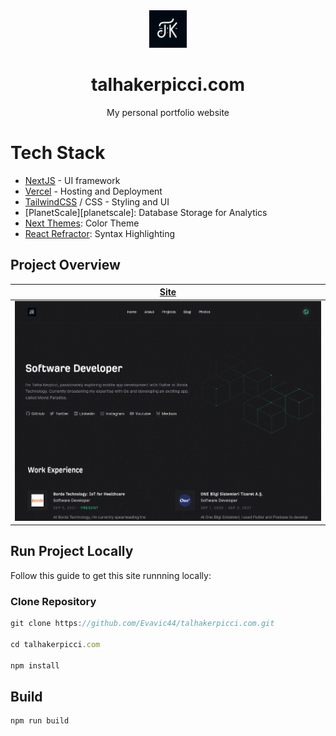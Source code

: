 <div align="center">
<a href="https://talhakerpicci.com"><img src="./public/logo.png" width="60px"></a>
</div>

<div align="center">
<h1>talhakerpicci.com</h1>
<p>My personal portfolio website</p>
</div>

# Tech Stack

- [NextJS][nextjs] - UI framework
- [Vercel][vercel] - Hosting and Deployment
- [TailwindCSS][tailwind] / CSS - Styling and UI
- [PlanetScale][planetscale]: Database Storage for Analytics
- [Next Themes][nexttheme]: Color Theme
- [React Refractor][reactrefractor]: Syntax Highlighting

## Project Overview

| [Site][site]          |
| --------------------- |
| ![Site][site-preview] |

## Run Project Locally

Follow this guide to get this site runnning locally:

### Clone Repository

```js
git clone https://github.com/Evavic44/talhakerpicci.com.git

cd talhakerpicci.com

npm install
```

## Build

```bash
npm run build
```

<!-- Link Refs -->

[nextjs]: https://nextjs.org
[vercel]: https://vercel.com
[tailwind]: https://tailwindcss.com
[nexttheme]: https://github.com/pacocoursey/next-themes
[reactrefractor]: https://github.com/rexxars/react-refractor
[site]: https://talhakerpicci.com
[site-preview]: ./public/site.png
[localhost]: http://localhost:3000
